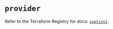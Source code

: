# `provider`

Refer to the Terraform Registry for docs: [`spotinst`](https://registry.terraform.io/providers/spotinst/spotinst/1.178.0/docs).

